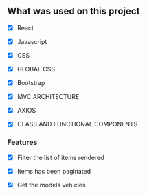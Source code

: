 ## What was used on this project
- [x] React
- [x] Javascript
- [x] CSS 
- [x] GLOBAL CSS
- [x] Bootstrap
- [x] MVC ARCHITECTURE
- [x] AXIOS
- [x] CLASS AND FUNCTIONAL COMPONENTS


### Features

- [x] Filter the list of items rendered
- [x] Items has been paginated 
- [x] Get the models vehicles

